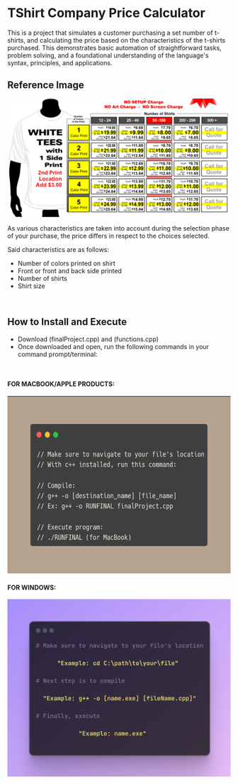 # TShirt Company Price Calculator
 This is a project that simulates a customer purchasing a set number of t-shirts, and calculating the price based on the characteristics of the t-shirts purchased. This demonstrates basic automation of straightforward tasks, problem solving, and a foundational understanding of the language's syntax, principles, and applications.


## Reference Image

![Image displaying prices and purchasing options for calculator](tshirt.png)


As various characteristics are taken into account during the selection phase of your purchase, the price differs in respect to the choices selected.

Said characteristics are as follows:
- Number of colors printed on shirt
- Front or front and back side printed
- Number of shirts
- Shirt size
  
<br>

## How to Install and Execute
 - Download (finalProject.cpp) and (functions.cpp)
 - Once downloaded and open, run the following commands in your command prompt/terminal:

<br>

#### FOR MACBOOK/APPLE PRODUCTS:
<img src="code-snippet.png" alt="Instructions for executing files" width="600" height="400">

<br>

#### FOR WINDOWS:
<img src="Screenshot_1.png" alt="Instructions for executing files" width="600" height="400">
